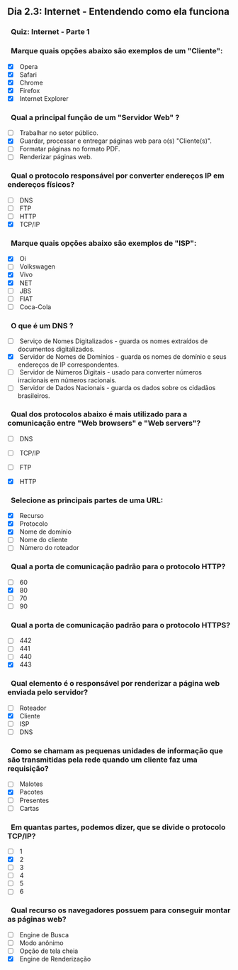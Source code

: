 ## Dia 2.3: Internet - Entendendo como ela funciona

### &nbsp; Quiz: Internet - Parte 1

### &nbsp; Marque quais opções abaixo são exemplos de um "Cliente":

- [x] &nbsp;Opera
- [x] &nbsp;Safari
- [x] &nbsp;Chrome
- [x] &nbsp;Firefox
- [x] &nbsp;Internet Explorer

### &nbsp; Qual a principal função de um "Servidor Web" ?

- [ ] &nbsp;Trabalhar no setor público.
- [x] &nbsp;Guardar, processar e entregar páginas web para o(s) "Cliente(s)".
- [ ] &nbsp;Formatar páginas no formato PDF.
- [ ] &nbsp;Renderizar páginas web.

### &nbsp; Qual o protocolo responsável por converter endereços IP em endereços físicos?

- [ ] &nbsp;DNS
- [ ] &nbsp;FTP
- [ ] &nbsp;HTTP
- [x] &nbsp;TCP/IP

### &nbsp; Marque quais opções abaixo são exemplos de "ISP":

- [x] &nbsp;Oi
- [ ] &nbsp;Volkswagen
- [x] &nbsp;Vivo
- [x] &nbsp;NET
- [ ] &nbsp;JBS
- [ ] &nbsp;FIAT
- [ ] &nbsp;Coca-Cola

### &nbsp; O que é um DNS ? 

- [ ] &nbsp;Serviço de Nomes Digitalizados - guarda os nomes extraídos de documentos digitalizados.
- [x] &nbsp;Servidor de Nomes de Domínios - guarda os nomes de domínio e seus endereços de IP correspondentes.
- [ ] &nbsp;Servidor de Números Digitais - usado para converter números irracionais em números racionais.
- [ ] &nbsp;Servidor de Dados Nacionais - guarda os dados sobre os cidadãos brasileiros.

### &nbsp; Qual dos protocolos abaixo é mais utilizado para a comunicação entre "Web browsers" e "Web servers"?

- [ ] &nbsp;DNS
- [ ] &nbsp;TCP/IP
- [ ] &nbsp;FTP
- [x] &nbsp;HTTP


### &nbsp; Selecione as principais partes de uma URL:

- [x] &nbsp;Recurso
- [x] &nbsp;Protocolo
- [x] &nbsp;Nome de domínio
- [ ] &nbsp;Nome do cliente
- [ ] &nbsp;Número do roteador

### &nbsp; Qual a porta de comunicação padrão para o protocolo HTTP?

- [ ] &nbsp;60
- [x] &nbsp;80
- [ ] &nbsp;70
- [ ] &nbsp;90

### &nbsp; Qual a porta de comunicação padrão para o protocolo HTTPS?

- [ ] &nbsp;442
- [ ] &nbsp;441
- [ ] &nbsp;440
- [x] &nbsp;443

### &nbsp; Qual elemento é o responsável por renderizar a página web enviada pelo servidor?

- [ ] &nbsp;Roteador
- [x] &nbsp;Cliente
- [ ] &nbsp;ISP
- [ ] &nbsp;DNS

### &nbsp; Como se chamam as pequenas unidades de informação que são transmitidas pela rede quando um cliente faz uma requisição?

- [ ] &nbsp;Malotes
- [x] &nbsp;Pacotes
- [ ] &nbsp;Presentes
- [ ] &nbsp;Cartas

### &nbsp; Em quantas partes, podemos dizer, que se divide o protocolo TCP/IP?

- [ ] &nbsp;1
- [x] &nbsp;2
- [ ] &nbsp;3
- [ ] &nbsp;4
- [ ] &nbsp;5
- [ ] &nbsp;6

### &nbsp; Qual recurso os navegadores possuem para conseguir montar as páginas web?

- [ ] &nbsp;Engine de Busca
- [ ] &nbsp;Modo anônimo
- [ ] &nbsp;Opção de tela cheia
- [x] &nbsp;Engine de Renderização
